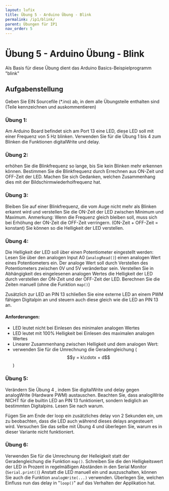 ```yaml
---
layout: lufix
title: Übung 5 - Arduino Übung - Blink
permalink: /ip1/blink/
parent: Übungen für IP1
nav_order: 5
---
```


# Übung 5 - Arduino Übung - Blink

Als Basis für diese Übung dient das Arduino Basics-Beispielprogramm "blink"

## Aufgabenstellung

Geben Sie EIN Sourcefile (\*.ino) ab, in dem alle Übungsteile enthalten sind (Teile kennzeichnen und auskommentieren)

### Übung 1:

Am Arduino Board befindet sich am Port 13 eine LED, diese LED soll mit einer Frequenz von 5 Hz blinken.
Verwenden Sie für die Übung 1 bis 4 zum Blinken die Funktionen digitalWrite und delay.

### Übung 2:

erhöhen Sie die Blinkfrequenz so lange, bis Sie kein Blinken mehr erkennen können.
Bestimmen Sie die Blinkfrequenz durch Errechnen aus ON-Zeit und OFF-Zeit der LED.
Machen Sie sich Gedanken, welchen Zusammenhang dies mit der Bildschirmwiederholfrequenz hat.

### Übung 3:

Bleiben Sie auf einer Blinkfrequenz, die vom Auge nicht mehr als Blinken erkannt wird und verstellen Sie die ON-Zeit der LED zwischen Minimum und Maximum.
Anmerkung: Wenn die Frequenz gleich bleiben soll, muss sich bei Erhöhung der ON-Zeit die OFF-Zeit verringern.
(ON-Zeit + OFF-Zeit = konstant)
Sie können so die Helligkeit der LED verstellen.

### Übung 4:

Die Helligkeit der LED soll über einen Potentiometer eingestellt werden:
Lesen Sie über den analogen Input A0 (`analogRead()`) einen analogen Wert eines Potentiometers ein. Der analoge Wert soll durch Verstellen des Potentiometers zwischen 0V und 5V veränderbar sein.
Verstellen Sie in Abhängigkeit des eingelesenen analogen Wertes die Helligkeit der LED durch verstellen der ON-Zeit und der OFF-Zeit der LED.
Berechnen Sie die Zeiten manuell (ohne die Funktion `map()`)

Zusätzlich zur LED an PIN 13 schließen Sie eine externe LED an einem PWM fähigen Digitalpin an und steuern auch diese gleich wie die LED an PIN 13 an.

#### Anforderungen:

- LED leutet nicht bei Einlesen des minimalen analogen Wertes
- LED leutet mit 100% Helligkeit bei Einlesen des maximalen analogen Wertes
- Linearer Zusammenhang zwischen Helligkeit und dem analogen Wert:
- verwenden Sie für die Umrechnung die Geradengleichung ($$y = k\cdotx + d$$)

### Übung 5:

Verändern Sie Übung 4 , indem Sie digitalWrite und delay gegen analogWrite (Hardware PWM) austauschen. Beachten Sie, dass analogWrite NICHT für die builtin LED an PIN 13 funktioniert, sondern lediglich an bestimmten Digitalpins. Lesen Sie nach warum.

Fügen Sie am Ende der loop ein zusätzliches delay von 2 Sekunden ein, um zu beobachten, dass die LED auch während dieses delays angesteuert wird.
Versuchen Sie das selbe mit Übung 4 und überlegen Sie, warum es in dieser Variante nicht funktioniert.

### Übung 6:

Verwenden Sie für die Umrechnung der Helleigkeit statt der Geradengleichung die Funktion `map()`.
Schreiben Sie die den Helligkeitswert der LED in Prozent in regelmäßigen Abständen in den Serial Monitor (`Serial.print()`)
Anstatt die LED manuell ein und auszuschalten, können Sie auch die Funktion `analogWrite(...)` verwenden.
Überlegen Sie, welchen Einfluss nun das delay in "`loop()`" auf das Verhalten der Applikation hat.
